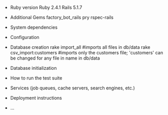 * Ruby version
  Ruby 2.4.1
  Rails 5.1.7

* Additional Gems
  factory_bot_rails
  pry
  rspec-rails

* System dependencies

* Configuration

* Database creation
rake import_all            #imports all files in db/data
rake csv_import:customers  #imports only the customers file; 'customers' can be changed for any file in name in db/data

* Database initialization

* How to run the test suite

* Services (job queues, cache servers, search engines, etc.)

* Deployment instructions

* ...
